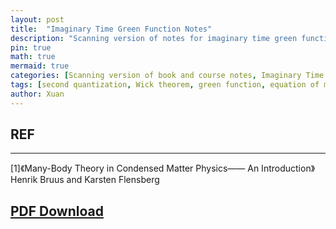 ```yaml
---
layout: post
title:  "Imaginary Time Green Function Notes"
description: "Scanning version of notes for imaginary time green function "
pin: true
math: true
mermaid: true
categories: [Scanning version of book and course notes, Imaginary Time Green Function]
tags: [second quantization, Wick theorem, green function, equation of motion]
author: Xuan
---
```


## REF 
---
[1]《Many-Body Theory in Condensed Matter Physics—— An Introduction》Henrik Bruus and Karsten Flensberg


## [PDF Download](/assets/notes/imaginary-green-function-notes.pdf)
